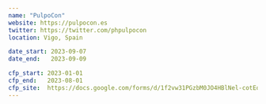 ```yaml
---
name: "PulpoCon"
website: https://pulpocon.es
twitter: https://twitter.com/phpulpocon
location: Vigo, Spain

date_start: 2023-09-07
date_end:   2023-09-09

cfp_start: 2023-01-01
cfp_end:   2023-08-01
cfp_site:  https://docs.google.com/forms/d/1f2vw31PGzbM0JO4HBlNel-cotEo8E2rNVCIpSxv-lQs/viewform?edit_requested=true
---
```


